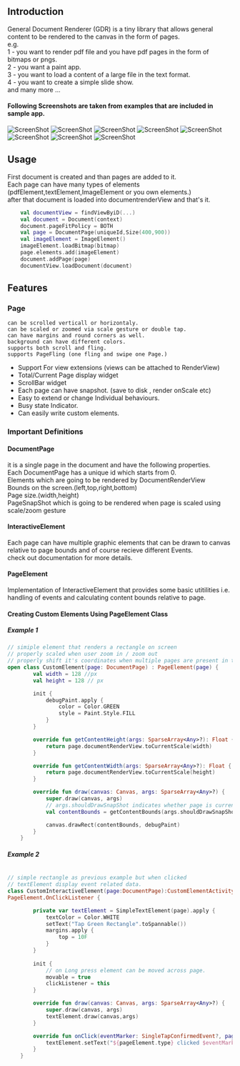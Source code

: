 Introduction
--------

General Document Renderer (GDR) is a tiny library that allows general content to be rendered to the canvas in the form of pages.  
e.g.  
1 - you want to render pdf file and you have pdf pages in the form of bitmaps or pngs.  
2 - you want a paint app.  
3 - you want to load a content of a large file in the text format.  
4 - you want to create a simple slide show.  
and many more ...  

#### Following Screenshots are taken from examples that are included in sample app.  
![ScreenShot](https://github.com/tanoDxyz/GeneralDocumentRenderer/blob/main/main_.png)
![ScreenShot](https://github.com/tanoDxyz/GeneralDocumentRenderer/blob/main/pdf_reader.png)
![ScreenShot](https://github.com/tanoDxyz/GeneralDocumentRenderer/blob/main/file_reader_1.png)
![ScreenShot](https://github.com/tanoDxyz/GeneralDocumentRenderer/blob/main/file_reader_2.png)
![ScreenShot](https://github.com/tanoDxyz/GeneralDocumentRenderer/blob/main/canvas.png)
![ScreenShot](https://github.com/tanoDxyz/GeneralDocumentRenderer/blob/main/photo_1.png)
![ScreenShot](https://github.com/tanoDxyz/GeneralDocumentRenderer/blob/main/photo_2.png)
![ScreenShot](https://github.com/tanoDxyz/GeneralDocumentRenderer/blob/main/custom_element.png)




## Usage
First document is created and than pages are added to it.  
Each page can have many types of elements (pdfElement,textElement,ImageElement or you own elements.)  
after that document is loaded into documentrenderView and that's it.  

``` kotlin
	val documentView = findViewByiD(...)
	val document = Document(context)
	document.pageFitPolicy = BOTH
	val page = DocumentPage(uniqueId,Size(400,900))
	val imageElement = ImageElement()
	imageElement.loadBitmap(bitmap)
	page.elements.add(imageElement)
	document.addPage(page)
	documentView.loadDocument(document)

```


## Features

### Page
    can be scrolled verticall or horizontaly.
    can be scaled or zoomed via scale gesture or double tap.
    can have margins and round corners as well.
    background can have different colors.
    supports both scroll and fling.
    supports PageFling (one fling and swipe one Page.)  
 
 
* Support For view extensions (views can be attached to RenderView)  
* Total/Current Page display widget  
* ScrollBar widget  
* Each page can have snapshot. (save to disk , render onScale etc)  
* Easy to extend or change Individual behaviours.  
* Busy state Indicator.  
* Can easily write custom elements.  

  
  
  
  

### Important Definitions
#### DocumentPage
it is a single page in the document and have the following properties.  
Each DocumentPage has a unique id which starts from 0.  
Elements which are going to be rendered by DocumentRenderView  
Bounds on the screen.(left,top,right,bottom)  
Page size.(width,height)  
PageSnapShot which is going to be rendered when page is scaled using scale/zoom gesture  


#### InteractiveElement
Each page can have multiple graphic elements that can be drawn to canvas relative to page bounds and of course recieve different Events.  
check out documentation for more details.



#### PageElement
Implementation of InteractiveElement that provides some basic utitilities i.e. handling of events and calculating content bounds relative to page.



#### Creating Custom Elements Using PageElement Class

##### Example 1
``` kotlin 
// simiple element that renders a rectangle on screen
// properly scaled when user zoom in / zoom out
// properly shift it's coordinates when multiple pages are present in the document
open class CustomElement(page: DocumentPage) : PageElement(page) {
        val width = 128 //px
        val height = 128 // px

        init {
            debugPaint.apply {
                color = Color.GREEN
                style = Paint.Style.FILL
            }
        }

        override fun getContentHeight(args: SparseArray<Any>?): Float {
            return page.documentRenderView.toCurrentScale(width)
        }

        override fun getContentWidth(args: SparseArray<Any>?): Float {
            return page.documentRenderView.toCurrentScale(height)
        }

        override fun draw(canvas: Canvas, args: SparseArray<Any>?) {
            super.draw(canvas, args)
            // args.shouldDrawSnapShot indicates whether page is currently scaled and page is drawing snapshot instead of original content.
            val contentBounds = getContentBounds(args.shouldDrawSnapShot())

            canvas.drawRect(contentBounds, debugPaint)
        }
    }


```

##### Example 2
``` kotlin

// simple rectangle as previous example but when clicked  
// textElement display event related data.
class CustomInteractiveElement(page:DocumentPage):CustomElementActivity.CustomElement(page),
PageElement.OnClickListener {

        private var textElement = SimpleTextElement(page).apply {
            textColor = Color.WHITE
            setText("Tap Green Rectangle".toSpannable())
            margins.apply {
                top = 10F
            }
        }
        
        init {
            // on Long press element can be moved across page.
            movable = true
            clickListener = this
        }

        override fun draw(canvas: Canvas, args: SparseArray<Any>?) {
            super.draw(canvas, args)
            textElement.draw(canvas,args)
        }

        override fun onClick(eventMarker: SingleTapConfirmedEvent?, pageElement: PageElement) {
            textElement.setText("${pageElement.type} clicked $eventMarker".toSpannable())
        }
    }

```

